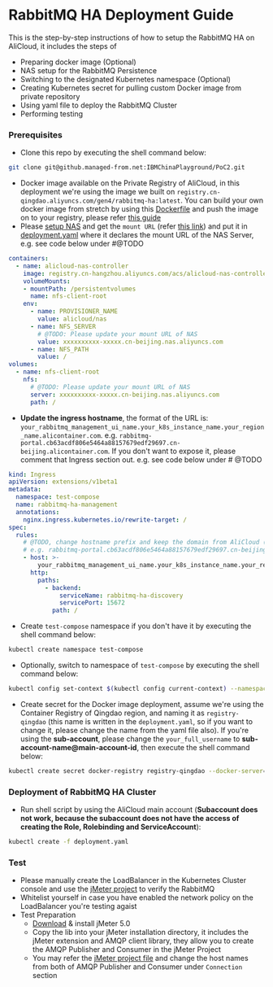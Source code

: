 # RabbitMQ HA Deployment Guide
This is the step-by-step instructions of how to setup the RabbitMQ HA on AliCloud, it includes the steps of
- Preparing docker image (Optional)
- NAS setup for the RabbitMQ Persistence
- Switching to the designated Kubernetes namespace (Optional)
- Creating Kubernetes secret for pulling custom Docker image from private repository
- Using yaml file to deploy the RabbitMQ Cluster
- Performing testing

### Prerequisites
- Clone this repo by executing the shell command below:
```sh
git clone git@github.managed-from.net:IBMChinaPlayground/PoC2.git
```
- Docker image available on the Private Registry of AliCloud, in this deployment we're using the image we built on `registry.cn-qingdao.aliyuncs.com/gen4/rabbitmq-ha:latest`. You can build your own docker image from stretch by using this [Dockerfile](docker/Dockerfile) and push the image on to your registry, please refer [this guide](docker/README.md)
- Please [setup NAS](https://help.aliyun.com/document_detail/27526.html) and get the ```mount URL``` (refer [this link](https://help.aliyun.com/document_detail/60431.html)) and put it in [deployment.yaml](deployment.yaml) where it declares the mount URL of the NAS Server, e.g. see code below under #@TODO
```yaml
containers:
  - name: alicloud-nas-controller
    image: registry.cn-hangzhou.aliyuncs.com/acs/alicloud-nas-controller:v3.1.0-k8s1.11
    volumeMounts:
    - mountPath: /persistentvolumes
      name: nfs-client-root
    env:
      - name: PROVISIONER_NAME
        value: alicloud/nas
      - name: NFS_SERVER
        # @TODO: Please update your mount URL of NAS
        value: xxxxxxxxxx-xxxxx.cn-beijing.nas.aliyuncs.com 
      - name: NFS_PATH
        value: /
volumes:
  - name: nfs-client-root
    nfs:
      # @TODO: Please update your mount URL of NAS
      server: xxxxxxxxxx-xxxxx.cn-beijing.nas.aliyuncs.com
      path: /
```
- **Update the ingress hostname**, the format of the URL is: `your_rabbitmq_management_ui_name.your_k8s_instance_name.your_region_name.alicontainer.com`. e.g. `rabbitmq-portal.cb63acdf806e5464a88157679edf29697.cn-beijing.alicontainer.com`. If you don't want to expose it, please comment that Ingress section out. e.g. see code below under # @TODO
```yaml
kind: Ingress
apiVersion: extensions/v1beta1
metadata:
  namespace: test-compose
  name: rabbitmq-ha-management
  annotations:
    nginx.ingress.kubernetes.io/rewrite-target: /
spec:
  rules:
    # @TODO, change hostname prefix and keep the domain from AliCloud (your_rabbitmq_management_ui_name.your_k8s_instance_name.your_region_name.alicontainer.com)
    # e.g. rabbitmq-portal.cb63acdf806e5464a88157679edf29697.cn-beijing.alicontainer.com
    - host: >-
        your_rabbitmq_management_ui_name.your_k8s_instance_name.your_region_name.alicontainer.com
      http:
        paths:
          - backend:
              serviceName: rabbitmq-ha-discovery
              servicePort: 15672
            path: /
```
- Create ```test-compose``` namespace if you don't have it by executing the shell command below:
```sh
kubectl create namespace test-compose
```
- Optionally, switch to namespace of ```test-compose``` by executing the shell command below:

```sh
kubectl config set-context $(kubectl config current-context) --namespace=test-compose
```

- Create secret for the Docker image deployment, assume we're using the Container Registry of Qingdao region, and naming it as `registry-qingdao` (this name is written in the `deployment.yaml`, so if you want to change it, please change the name from the yaml file also). If you're using the **sub-account**, please change the `your_full_username` to **sub-account-name@main-account-id**, then execute the shell command below:
```sh
kubectl create secret docker-registry registry-qingdao --docker-server=registry.cn-qingdao.aliyuncs.com --docker-username=your_full_username --docker-password=your_password -n test-compose
```

### Deployment of RabbitMQ HA Cluster
- Run shell script by using the AliCloud main account (**Subaccount does not work, because the subaccount does not have the access of creating the Role, Rolebinding and ServiceAccount**): 
```sh
kubectl create -f deployment.yaml
```

### Test
- Please manually create the LoadBalancer in the Kubernetes Cluster console and use the [jMeter project](test/jmeter-project) to verify the RabbitMQ
- Whitelist yourself in case you have enabled the network policy on the LoadBalancer you're testing agaist
- Test Preparation
  - [Download](https://jmeter.apache.org/download_jmeter.cgi) & install jMeter 5.0
  - Copy the lib into your jMeter installation directory, it includes the jMeter extension and AMQP client library, they allow you to create the AMQP Publisher and Consumer in the jMeter Project
  - You may refer the [jMeter project file](test/jmeter-project/rabbitmq-ha.jmx) and change the host names from both of AMQP Publisher and Consumer under `Connection` section